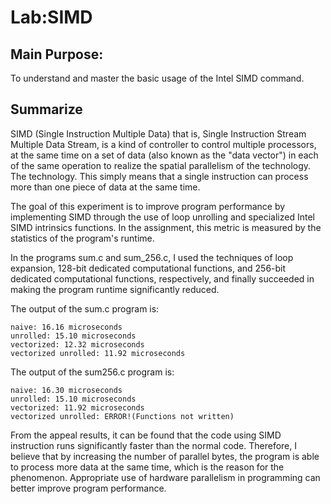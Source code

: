 # Lab:SIMD 

## Main Purpose:

To understand and master the basic usage of the Intel SIMD command.

## Summarize

SIMD (Single Instruction Multiple Data) that is, Single Instruction Stream Multiple Data Stream, is a kind of controller to control multiple processors, at the same time on a set of data (also known as the "data vector") in each of the same operation to realize the spatial parallelism of the technology. The technology. This simply means that a single instruction can process more than one piece of data at the same time.

The goal of this experiment is to improve program performance by implementing SIMD through the use of loop unrolling and specialized Intel SIMD intrinsics functions. In the assignment, this metric is measured by the statistics of the program's runtime.

In the programs sum.c and sum_256.c, I used the techniques of loop expansion, 128-bit dedicated computational functions, and 256-bit dedicated computational functions, respectively, and finally succeeded in making the program runtime significantly reduced.

The output of the sum.c program is:

```
naive: 16.16 microseconds
unrolled: 15.10 microseconds
vectorized: 12.32 microseconds
vectorized unrolled: 11.92 microseconds
```

The output of the sum256.c program is:

```
naive: 16.30 microseconds
unrolled: 15.10 microseconds
vectorized: 11.92 microseconds
vectorized unrolled: ERROR!(Functions not written)
```

From the appeal results, it can be found that the code using SIMD instruction runs significantly faster than the normal code.
Therefore, I believe that by increasing the number of parallel bytes, the program is able to process more data at the same time, which is the reason for the phenomenon. Appropriate use of hardware parallelism in programming can better improve program performance.





